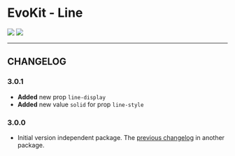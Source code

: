 [README]: /packages/evokit-line/README.md

# EvoKit - Line

[![](https://img.shields.io/npm/v/evokit-line.svg)](https://www.npmjs.com/package/evokit-line)
[![](https://img.shields.io/badge/page-README-42b983)][README]

---

## CHANGELOG

### 3.0.1

- **Added** new prop `line-display`
- **Added** new value `solid` for prop `line-style`

### 3.0.0

- Initial version independent package. The [previous changelog](/packages/evokit/CHANGELOG.md) in another package.
